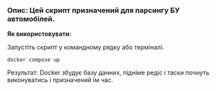 ###  Опис: Цей скрипт призначений для парсингу БУ автомобілей.

**Як використовувати:**

Запустіть скрипт у командному рядку або терміналі.
~~~
docker compose up
~~~

Результат: Docker збудує базу данних, підніме редіс і таски почнуть виконуватись і призначений їм час.
